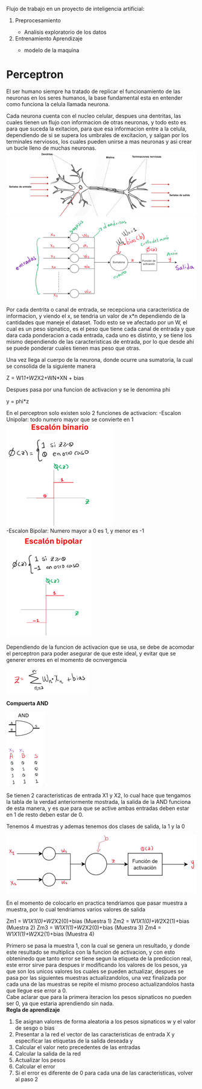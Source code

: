 

Flujo de trabajo en un proyecto de inteligencia artificial:
<ol>
<li>Preprocesamiento</li>
    <ul>
    <li>Analisis exploratorio de los datos</li>
    </ul>
<li>Entrenamiento Aprendizaje</li>
    <ul>
    <li>modelo de la maquina</li>
    </ul>
</ol>


# Perceptron 

El ser humano siempre ha tratado de replicar el funcionamiento de las neuronas en los seres humanos, la base fundamental esta en entender como funciona la celula llamada neurona.<br>

Cada neurona cuenta con el nucleo celular, despues una dentritas, las cuales tienen un flujo con informacion de otras neuronas, y todo esto es para que suceda la exitacion, para que esa informacion entre a la celula, dependiendo de si se supera los umbrales de excitacion, y salgan por los terminales nerviosos, los cuales pueden unirse a mas neuronas y asi crear un bucle lleno de muchas neuronas.<br>
![Neurona](image-1.png)
![Estrucrua_Perceptron](image.png)

Por cada dentrita o canal de entrada, se recepciona una caracteristica de informacion, y viendo el x, se tendria un valor de x*n dependiendo de la cantidades que maneje el dataset.
Todo esto se ve afectado por un W, el cual es un peso sipnatico, es el peso que tiene cada canal de entrada y que dara cada ponderacion a cada entrada, cada uno es distinto, y se tiene los mismo dependiendo de las caracteristicas de entrada, por lo que desde ahi se puede ponderar cuales tienen mas peso que otras.

Una vez llega al cuerpo de la neurona, donde ocurre una sumatoria, la cual se consolida de la siguiente manera

Z = W1*1+W2*X2+WN*XN + bias


Despues pasa por una funcion de activacion y se le denomina phi

y = phi*z


En el perceptron solo existen solo 2 funciones de activacion:
    -Escalon Unipolar: todo numero mayor que  se convierte en 1
    <br>
    ![Escalon Unipolar](image-2.png)
    <br>
    -Escalon Bipolar: Numero mayor a 0 es 1, y menor es -1
    <br>
    ![Escalon Bipolar](image-3.png)

Dependiendo de la funcion de activacion que se usa, se debe de acomodar el perceptron para poder asegurar de que este ideal, y evitar que se generer errores en el momento de ocnvergencia

![Z](image-4.png)

**Compuerta AND**

![Compuerta AND](image-5.png)

Se tienen 2 caracteristicas de entrada X1 y X2, lo cual hace que tengamos la tabla de la verdad anteriormente mostrada, la salida de la AND funciona de esta manera, y es que para que se active ambas entradas deben estar en 1 de resto deben estar de 0.

Tenemos 4 muestras y ademas tenemos dos clases de salida, la 1 y la 0

![Perceptron](image-6.png)

En el momento de colocarlo en practica tendriamos que pasar muestra a muestra, por lo cual tendriamos varios valores de salida

Zm1 = W1*X1(0)+W2*X2(0)+bias   (Muestra 1)
Zm2 = W1*X1(0)+W2*X2(1)+bias   (Muestra 2)
Zm3 = W1*X1(1)+W2*X2(0)+bias   (Muestra 3)
Zm4 = W1*X1(1)+W2*X2(1)+bias   (Muestra 4)

Primero se pasa la muestra 1, con la  cual se genera un resultado, y donde este resultado se multiplica con la funcion de activacion, y con esto obteninedo que tanto error se tiene segun la etiqueta de la prediccion real, este error sirve para despues ir modificando los valores de los pesos, ya que son los unicos valores los cuales se pueden actualizar, despues se pasa por las siguientes muestras actualizandolos, una vez finalizada por cada una de las muestras se repite el mismo proceso actualizandolos hasta que llegue ese error a 0.
<br>
Cabe aclarar que para la primera iteracion los pesos sipnaticos no pueden ser 0, ya que estaria aprendiendo sin nada.
<br>
**Regla de aprendizaje**
<ol>
<li>Se asignan valores de forma aleatoria a los pesos sipnaticos w y el valor de sesgo o bias</li>
<li>Presentar a la red el vector de las caracteristicas de entrada X y especificar las etiquetas de la salida deseada y</li>
<li>Calcular el valor neto precedentes de las entradas</li>
<li>Calcular la salida de la red</li>
<li>Actualizar los pesos</li>
<li>Calcular el error</li>
<li>Si el error es diferente de 0 para cada una de las caracteristicas, volver al paso 2</li>
</ol>

